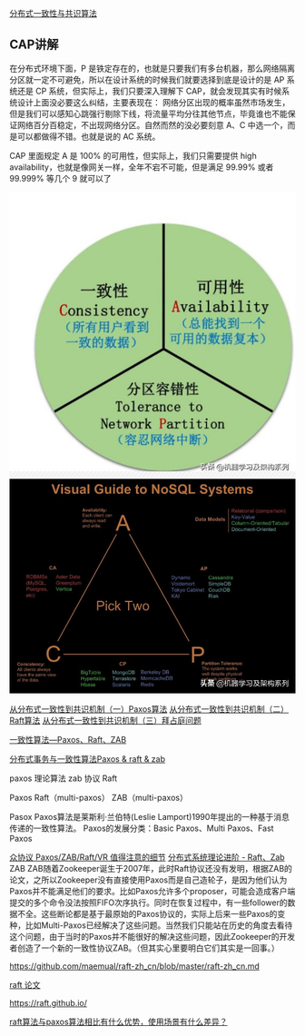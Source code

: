 [分布式一致性与共识算法](https://www.jianshu.com/p/f73cee95821e)

## CAP讲解
在分布式环境下面，P 是铁定存在的，也就是只要我们有多台机器，那么网络隔离分区就一定不可避免，所以在设计系统的时候我们就要选择到底是设计的是 AP 系统还是 CP 系统，但实际上，我们只要深入理解下 CAP，就会发现其实有时候系统设计上面没必要这么纠结，主要表现在：
网络分区出现的概率虽然市场发生，但是我们可以感知心跳强行剔除下线，将流量平均分往其他节点，毕竟谁也不能保证网络百分百稳定，不出现网络分区。自然而然的没必要刻意 A、C 中选一个，而是可以都做得不错。也就是说的 AC 系统。

CAP 里面规定 A 是 100% 的可用性，但实际上，我们只需要提供 high availability，也就是像网关一样，全年不宕不可能，但是满足 99.99% 或者 99.999% 等几个 9 就可以了

![](../img/cap-1.jpeg)
![](../img/cap-2.jpeg)


[从分布式一致性到共识机制（一）Paxos算法](https://www.cnblogs.com/binyue/p/8645565.html)
[从分布式一致性到共识机制（二）Raft算法](https://www.cnblogs.com/binyue/p/8647733.html)
[从分布式一致性到共识机制（三）拜占庭问题](https://www.cnblogs.com/binyue/p/8647743.html)


[一致性算法—Paxos、Raft、ZAB](https://blog.csdn.net/bulingma/article/details/89438851)

[分布式事务与一致性算法Paxos & raft & zab](https://blog.csdn.net/followmyinclinations/article/details/52870418)

paxos 理论算法
zab 协议
Raft

Paxos
Raft（multi-paxos）
ZAB（multi-paxos）

Pasox
Paxos算法是莱斯利·兰伯特(Leslie Lamport)1990年提出的一种基于消息传递的一致性算法。
Paxos的发展分类：Basic Paxos、Multi Paxos、Fast Paxos

[众协议 Paxos/ZAB/Raft/VR 值得注意的细节](https://www.jianshu.com/p/4dcf3325269d)
[分布式系统理论进阶 - Raft、Zab](https://zhuanlan.zhihu.com/p/23279196)
ZAB
ZAB随着Zookeeper诞生于2007年，此时Raft协议还没有发明，根据ZAB的论文，之所以Zookeeper没有直接使用Paxos而是自己造轮子，是因为他们认为Paxos并不能满足他们的要求。比如Paxos允许多个proposer，可能会造成客户端提交的多个命令没法按照FIFO次序执行。同时在恢复过程中，有一些follower的数据不全。这些断论都是基于最原始的Paxos协议的，实际上后来一些Paxos的变种，比如Multi-Paxos已经解决了这些问题。当然我们只能站在历史的角度去看待这个问题，由于当时的Paxos并不能很好的解决这些问题，因此Zookeeper的开发者创造了一个新的一致性协议ZAB。（但其实心里要明白它们其实是一回事。）

https://github.com/maemual/raft-zh_cn/blob/master/raft-zh_cn.md

[raft 论文](../files/raft.pdf)

https://raft.github.io/

[raft算法与paxos算法相比有什么优势，使用场景有什么差异？](https://www.zhihu.com/question/36648084)